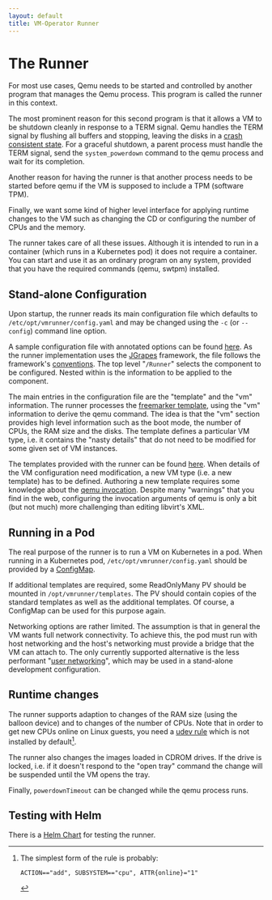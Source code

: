 ```yaml
---
layout: default
title: VM-Operator Runner
---
```


# The Runner

For most use cases, Qemu needs to be started and controlled by another 
program that manages the Qemu process. This program is called the 
runner in this context. 

The most prominent reason for this second program is that it allows
a VM to be shutdown cleanly in response to a TERM signal. Qemu handles
the TERM signal by flushing all buffers and stopping, leaving the disks in
a [crash consistent state](https://gitlab.com/qemu-project/qemu/-/issues/148).
For a graceful shutdown, a parent process must handle the TERM signal, send
the `system_powerdown` command to the qemu process and wait for its completion.

Another reason for having the runner is that another process needs to be started
before qemu if the VM is supposed to include a TPM (software TPM).

Finally, we want some kind of higher level interface for applying runtime
changes to the VM such as changing the CD or configuring the number of
CPUs and the memory.

The runner takes care of all these issues. Although it is intended to
run in a container (which runs in a Kubernetes pod) it does not require
a container. You can start and use it as an ordinary program on any
system, provided that you have the required commands (qemu, swtpm) 
installed.

## Stand-alone Configuration

Upon startup, the runner reads its main configuration file 
which defaults to `/etc/opt/vmrunner/config.yaml` and may be changed
using the `-c` (or `--config`) command line option.

A sample configuration file with annotated options can be found
[here](https://github.com/mnlipp/VM-Operator/blob/main/org.jdrupes.vmoperator.runner.qemu/config-sample.yaml).
As the runner implementation uses the 
[JGrapes](https://jgrapes.org/) framework, the file 
follows the framework's 
[conventions](https://jgrapes.org/latest-release/javadoc/org/jgrapes/util/YamlConfigurationStore.html). The top level "`/Runner`" selects
the component to be configured. Nested within is the information
to be applied to the component.

The main entries in the configuration file are the "template" and
the "vm" information. The runner processes the 
[freemarker template](https://freemarker.apache.org/), using the
"vm" information to derive the qemu command. The idea is that 
the "vm" section provides high level information such as the boot
mode, the number of CPUs, the RAM size and the disks. The template
defines a particular VM type, i.e. it contains the "nasty details"
that do not need to be modified for some given set of VM instances.

The templates provided with the runner can be found 
[here](https://github.com/mnlipp/VM-Operator/tree/main/org.jdrupes.vmoperator.runner.qemu/templates). When details 
of the VM configuration need modification, a new VM type
(i.e. a new template) has to be defined. Authoring a new 
template requires some knowledge about the 
[qemu invocation](https://www.qemu.org/docs/master/system/invocation.html).
Despite many "warnings" that you find in the web, configuring the
invocation arguments of qemu is only a bit (but not much) more
challenging than editing libvirt's XML.

## Running in a Pod

The real purpose of the runner is to run a VM on Kubernetes in a pod.
When running in a Kubernetes pod, `/etc/opt/vmrunner/config.yaml` should be
provided by a
[ConfigMap](https://kubernetes.io/docs/concepts/configuration/configmap/).

If additional templates are required, some ReadOnlyMany PV should
be mounted in `/opt/vmrunner/templates`. The PV should contain copies
of the standard templates as well as the additional templates. Of course, 
a ConfigMap can be used for this purpose again.

Networking options are rather limited. The assumption is that in general
the VM wants full network connectivity. To achieve this, the pod must
run with host networking and the host's networking must provide a
bridge that the VM can attach to. The only currently supported 
alternative is the less performant
"[user networking](https://wiki.qemu.org/Documentation/Networking#User_Networking_(SLIRP))",
which may be used in a stand-alone development configuration.

## Runtime changes

The runner supports adaption to changes of the RAM size (using the
balloon device) and to changes of the number of CPUs. Note that
in order to get new CPUs online on Linux guests, you need a 
[udev rule](https://docs.kernel.org/core-api/cpu_hotplug.html#user-space-notification) which is not installed by default[^simplest].

The runner also changes the images loaded in CDROM drives. If the
drive is locked, i.e. if it doesn't respond to the "open tray" command
the change will be suspended until the VM opens the tray.

Finally, `powerdownTimeout` can be changed while the qemu process runs.

[^simplest]: The simplest form of the rule is probably:
    ```
    ACTION=="add", SUBSYSTEM=="cpu", ATTR{online}="1"
    ```

## Testing with Helm

There is a 
[Helm Chart](https://github.com/mnlipp/VM-Operator/tree/main/org.jdrupes.vmoperator.runner.qemu/helm-test)
for testing the runner.

